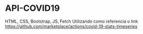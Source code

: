 # API-COVID19
HTML, CSS, Bootstrap, JS, Fetch
Utilizando como referencia o link https://github.com/marketplace/actions/covid-19-stats-timeseries 
